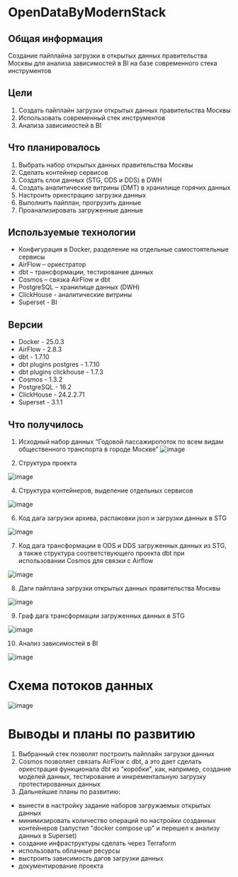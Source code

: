 # OpenDataByModernStack

## Общая информация
Создание пайплайна загрузки в открытых данных правительства Москвы для анализа зависимостей в BI на базе современного стека инструментов

## Цели
1. Создать пайплайн загрузки открытых данных правительства Москвы
2. Использовать современный стек инструментов
3. Анализа зависимостей в BI

## Что планировалось
1. Выбрать набор открытых данных правительства Москвы
2. Сделать контейнер сервисов 
3. Создать слои данных (STG, ODS и DDS) в DWH
4. Создать аналитические витрины (DMT) в хранилище горячих данных
5. Настроить оркестрацию загрузки данных
6. Выполнить пайплан, прогрузить данные
7. Проанализировать загруженные данные

## Используемые технологии
* Конфигурация в Docker, разделение на отдельные самостоятельные сервисы
* AirFlow – оркестратор
* dbt – трансформации, тестирование данных
* Cosmos – связка AirFlow и dbt
* PostgreSQL – хранилище данных (DWH)
* ClickHouse  - аналитические витрины
* Superset - BI

## Версии
* Docker - 25.0.3
* AirFlow - 2.8.3
* dbt - 1.7.10
* dbt plugins postgres - 1.7.10
* dbt plugins clickhouse - 1.7.3
* Cosmos - 1.3.2
* PostgreSQL - 16.2
* ClickHouse - 24.2.2.71
* Superset - 3.1.1

## Что получилось

1. Исходный набор данных “Годовой пассажиропоток по всем видам общественного транспорта в городе Москве”
![image](https://github.com/savadevel/OpenDataByModernStack/assets/69199994/92118f68-e841-4af1-bc30-803fe94667fd)

2. Структура проекта
   
![image](https://github.com/savadevel/OpenDataByModernStack/assets/69199994/b1c41b47-75c4-4437-9c32-b1ee9440c1a7)

4. Структура контейнеров, выделение отдельных сервисов
   
![image](https://github.com/savadevel/OpenDataByModernStack/assets/69199994/4da84112-3b05-41f6-b675-6344f894f72b)

6. Код дага загрузки архива, распаковки json и загрузки данных в STG

![image](https://github.com/savadevel/OpenDataByModernStack/assets/69199994/250da04d-78f4-47f0-8854-0c3bab42bfca)

7. Код дага трансформации в ODS и DDS загруженных данных из STG, а также структура соответствующего проекта dbt при использовании Cosmos для связки с Airflow

![image](https://github.com/savadevel/OpenDataByModernStack/assets/69199994/dc644e75-022d-4609-8842-17ec9dfa5239)

8. Даги пайплана загрузки открытых данных правительства Москвы

![image](https://github.com/savadevel/OpenDataByModernStack/assets/69199994/b3862521-7422-404c-b227-49e8c2e0eabc)

9. Граф дага трансформации загруженных данных в STG

![image](https://github.com/savadevel/OpenDataByModernStack/assets/69199994/e1ea5dc7-5850-4c74-a88d-245f495c0523)

10. Анализ зависимостей в BI

![image](https://github.com/savadevel/OpenDataByModernStack/assets/69199994/0dd5d432-be95-4229-9281-3acba3865cd9)

# Схема потоков данных
![image](https://github.com/savadevel/OpenDataByModernStack/assets/69199994/e0fc8ae7-aac6-4934-bcfc-e96fd1f5c40e)

# Выводы и планы по развитию
1. Выбранный стек позволят построить пайплайн загрузки данных
2. Cosmos позволяет связать AirFlow c dbt, а это дает сделать оркестрация функционала dbt из "коробки", как, например, создание моделей данных, тестирование и инкрементальную загрузку протестированных данных 
3. Дальнейшие планы по развитию:
* вынести в настройку задание наборов загружаемых открытых данных 
* минимизировать количество операций по настройки созданных контейнеров (запустил "docker compose up" и перешел к анализу данных в Superset) 
* создание инфраструктуры сделать через Terraform 
* использовать облачные ресурсы
* выстроить зависимость дагов загрузки данных
* документирование проекта 
